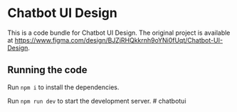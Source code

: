 
  # Chatbot UI Design

  This is a code bundle for Chatbot UI Design. The original project is available at https://www.figma.com/design/BJZjRHQkkrnh9oYNi0fUqt/Chatbot-UI-Design.

  ## Running the code

  Run `npm i` to install the dependencies.

  Run `npm run dev` to start the development server.
  #   c h a t b o t u i  
 